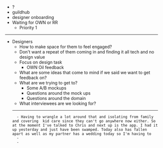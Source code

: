 - ?
- guildhub
- designer onboarding
- Waiting for OWN or RR
	- Priority 1
- ---
- Designers
	- How to make space for them to feel engaged?
	- Don't want a repeat of them coming in and finding it all tech and no design value
	- Focus on design task
		- OWN Oil feedback
	- What are some ideas that come to mind if we said we want to get feedback on?
	- What are we trying to get to?
		- Some A/B mockups
		- Questions around the mock ups
		- Questions around the domain
	- What interviewees are we looking for?
	- ---
		- Having to wrangle a lot around that and isolating from family and covering  kid care since they can't go anywhere now either. So at the moment I've talked to Chris and next up is the app. I had it up yesterday and just have been swamped. Today also has fallen apart as well as my partner has a wedding today so I'm having to
		-
		-